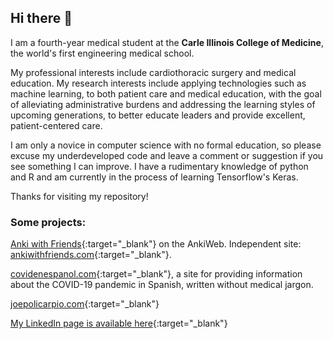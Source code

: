 ## Hi there 👋

I am a fourth-year medical student at the **Carle Illinois College of Medicine**,
the world's first engineering medical school.

My professional interests include cardiothoracic surgery and medical education.
My research interests include applying technologies such as machine learning, 
to both patient care and medical education, with the goal of alleviating administrative
burdens and addressing the learning styles of upcoming generations, to better educate leaders
and provide excellent, patient-centered care.

I am only a novice in computer science with no formal education, so please excuse my
underdeveloped code and leave a comment or suggestion if you see something I can improve.
I have a rudimentary knowledge of python and R and am currently in the process of learning 
Tensorflow's Keras.

Thanks for visiting my repository!

### Some projects:

[Anki with Friends](https://ankiweb.net/shared/info/613520216){:target="_blank"} on the AnkiWeb. 
Independent site: [ankiwithfriends.com](https://ankiwithfriends.com/){:target="_blank"}.

[covidenespanol.com](http://www.covidenespanol.com/){:target="_blank"}, a site for providing
information about the COVID-19 pandemic in Spanish, written without medical jargon.

[joepolicarpio.com](https://joepolicarpio.com){:target="_blank"}

[My LinkedIn page is available here](https://www.linkedin.com/in/joseph-policarpio){:target="_blank"}

<!--
**jopeo/jopeo** is a ✨ _special_ ✨ repository because its `README.md` (this file) appears on your GitHub profile.
Here are some ideas to get you started:
⚡
- 🔭 I’m currently working on ...
- 🌱 I’m currently learning ...
- 👯 I’m looking to collaborate on ...
- 🤔 I’m looking for help with ...
- 💬 Ask me about ...
- 📫 How to reach me: ...
- 😄 Pronouns: ...
- ⚡ Fun fact: ...
-->

